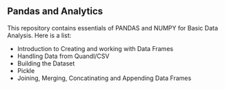 Pandas and Analytics
-----------------------

This repository contains essentials of PANDAS and NUMPY for Basic Data Analysis. 
Here is a list:

- Introduction to Creating and working with Data Frames
- Handling Data from Quandl/CSV
- Building the Dataset
- Pickle
- Joining, Merging, Concatinating and Appending Data Frames
